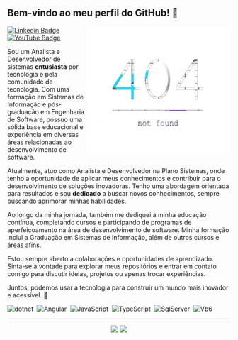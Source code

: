## Bem-vindo ao meu perfil do GitHub! 👋

<img src="banner.gif" width="325px" align="right" >
<div id="badges">
  <a href="https://www.linkedin.com/in/dheizon-gon%C3%A7alves-51783852/">
    <img src="https://img.shields.io/badge/LinkedIn-blue?style=for-the-badge&logo=linkedin&logoColor=white" alt="Linkedin Badge" />
  </a>
  <a href="https://github.com/Dheizon/Dheizon/blob/main/README.md">
    <img src="https://img.shields.io/badge/YouTube-red?style=for-the-badge&logo=youtube&logoColor=white" alt="YouTube Badge" />
  </a>
</div>

Sou um Analista e Desenvolvedor de sistemas **entusiasta** por tecnologia e pela comunidade de tecnologia. Com uma formação em Sistemas de Informação e pós-graduação em Engenharia de Software, possuo uma sólida base educacional e experiência em diversas áreas relacionadas ao desenvolvimento de software.

Atualmente, atuo como Analista e Desenvolvedor na Plano Sistemas, onde tenho a oportunidade de aplicar meus conhecimentos e contribuir para o desenvolvimento de soluções inovadoras. Tenho uma abordagem orientada para resultados e sou **dedicado** a buscar novos conhecimentos, sempre buscando aprimorar minhas habilidades.

Ao longo da minha jornada, também me dediquei à minha educação contínua, completando cursos e participando de programas de aperfeiçoamento na área de desenvolvimento de software. Minha formação inclui a Graduação em Sistemas de Informação, além de outros cursos e áreas afins.

Estou sempre aberto a colaborações e oportunidades de aprendizado. Sinta-se à vontade para explorar meus repositórios e entrar em contato comigo para discutir ideias, projetos ou apenas trocar experiências.

Juntos, podemos usar a tecnologia para construir um mundo mais inovador e acessível. 🚀

<div>
  <img src="https://upload.wikimedia.org/wikipedia/commons/thumb/7/7d/Microsoft_.NET_logo.svg/456px-Microsoft_.NET_logo.svg.png" title="dotnet" alt="dotnet" width="40" height="40"/> 
  <img src="https://upload.wikimedia.org/wikipedia/commons/thumb/c/cf/Angular_full_color_logo.svg/512px-Angular_full_color_logo.svg.png" title="Angular" alt="Angular" width="40" height="40"/> 
  <img src="https://upload.wikimedia.org/wikipedia/commons/thumb/9/99/Unofficial_JavaScript_logo_2.svg/260px-Unofficial_JavaScript_logo_2.svg.png" title="JavaScript" alt="JavaScript" width="40" height="40"/> 
  <img src="https://upload.wikimedia.org/wikipedia/commons/thumb/4/4c/Typescript_logo_2020.svg/512px-Typescript_logo_2020.svg.png" title="TypeScript" alt="TypeScript" width="40" height="40"/> 
  <img src="https://upload.wikimedia.org/wikipedia/de/thumb/8/8c/Microsoft_SQL_Server_Logo.svg/690px-Microsoft_SQL_Server_Logo.svg.png?20100429075711" title="Sql Server" alt="SqlServer" width="40" height="40"/> 
  <img src="https://upload.wikimedia.org/wikipedia/commons/thumb/4/40/VB.NET_Logo.svg/512px-VB.NET_Logo.svg.png?20210603083010" title="Visual Basic 6" alt="Vb6" width="40" height="40"/> 
</div>

---
<div align="center">
    <img height="200em" aling="left" src="https://github-readme-stats.vercel.app/api/top-langs/?username=Dheizon&show_icons=true&theme=bear&count_private=true" />    
    <img height="200em" aling="right" src="https://github-readme-stats.vercel.app/api?username=Dheizon&show_icons=true&show_icons=true&theme=bear&count_private=true" />   
 </div>
